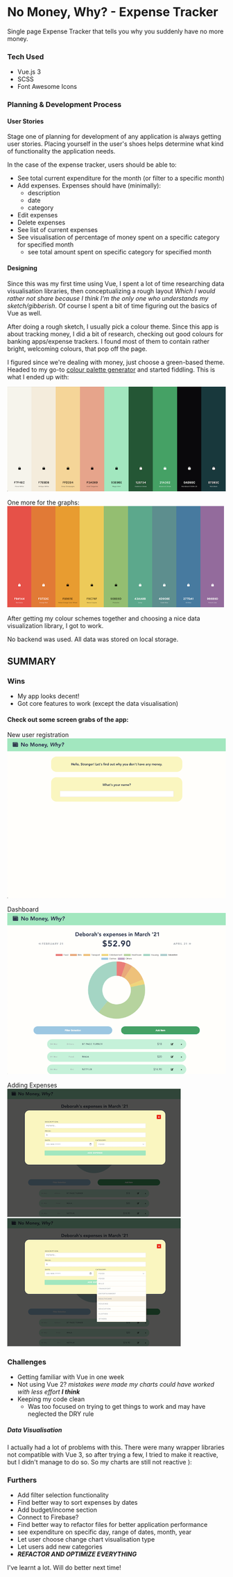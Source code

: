 # No Money, Why? - Expense Tracker

Single page Expense Tracker that tells you why you suddenly have no more money.

### Tech Used

- Vue.js 3
- SCSS
- Font Awesome Icons

### Planning & Development Process

#### User Stories

Stage one of planning for development of any application is always getting user stories. Placing yourself in the user's shoes helps determine what kind of functionality the application needs.

In the case of the expense tracker, users should be able to:

- See total current expenditure for the month (or filter to a specific month)
- Add expenses. Expenses should have (minimally):
  - description
  - date
  - category
- Edit expenses
- Delete expenses
- See list of current expenses
- See visualisation of percentage of money spent on a specific category for specified month
  - see total amount spent on specific category for specified month

#### Designing

Since this was my first time using Vue, I spent a lot of time researching data visualisation libraries, then conceptualizing a rough layout _Which I would rather not share because I think I'm the only one who understands my sketch/gibberish_. Of course I spent a bit of time figuring out the basics of Vue as well.

After doing a rough sketch, I usually pick a colour theme. Since this app is about tracking money, I did a bit of research, checking out good colours for banking apps/expense trackers. I found most of them to contain rather bright, welcoming colours, that pop off the page.

I figured since we're dealing with money, just choose a green-based theme. Headed to my go-to [colour palette generator](https://coolors.com/generate) and started fiddling. This is what I ended up with:

![palette](images/palette.png)

One more for the graphs:
![rainbow](images/rainbow.png)

After getting my colour schemes together and choosing a nice data visualization library, I got to work.

No backend was used. All data was stored on local storage.

## SUMMARY

### Wins

- My app looks decent!
- Got core features to work (except the data visualisation)

#### Check out some screen grabs of the app:

New user registration
![new](images/new.png)

Dashboard
![dashboard](images/home.png)

Adding Expenses
![add1](images/add1.png)
![add2](images/add2.png)

### Challenges

- Getting familiar with Vue in one week
- Not using Vue 2? _mistakes were made my charts could have worked with less effort **I think**_
- Keeping my code clean
  - Was too focused on trying to get things to work and may have neglected the DRY rule

##### Data Visualisation

I actually had a lot of problems with this. There were many wrapper libraries not compatible with Vue 3, so after trying a few, I tried to make it reactive, but I didn't manage to do so. So my charts are still not reactive ):

### Furthers

- Add filter selection functionality
- Find better way to sort expenses by dates
- Add budget/income section
- Connect to Firebase?
- Find better way to refactor files for better application performance
- see expenditure on specific day, range of dates, month, year
- Let user choose change chart visualisation type
- Let users add new categories
- _**REFACTOR AND OPTIMIZE EVERYTHING**_

I've learnt a lot. Will do better next time!
